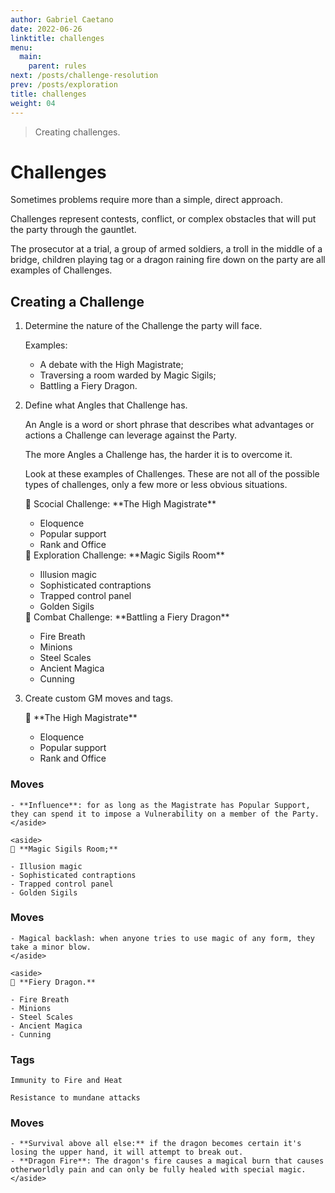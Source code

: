 ```yaml
---
author: Gabriel Caetano
date: 2022-06-26
linktitle: challenges
menu:
  main:
    parent: rules
next: /posts/challenge-resolution
prev: /posts/exploration
title: challenges
weight: 04
---
```


> Creating challenges.

# Challenges

Sometimes problems require more than a simple, direct approach.

Challenges represent contests, conflict, or complex obstacles that will put the party through the gauntlet.

The prosecutor at a trial, a group of armed soldiers, a troll in the middle of a bridge, children playing tag or a dragon raining fire down on the party are all examples of Challenges.

## Creating a Challenge

1. Determine the nature of the Challenge the party will face.

    Examples:

    - A debate with the High Magistrate;
    - Traversing a room warded by Magic Sigils;
    - Battling a Fiery Dragon.
2. Define what Angles that Challenge has.

    An Angle is a word or short phrase that describes what advantages or actions a Challenge can leverage against the Party.

    The more Angles a Challenge has, the harder it is to overcome it.

    Look at these examples of Challenges. These are not all of the possible types of challenges, only a few more or less obvious situations.

    <aside>
    🔖 Scocial Challenge: **The High Magistrate**

    - Eloquence
    - Popular support
    - Rank and Office
    </aside>

    <aside>
    🔖 Exploration Challenge: **Magic Sigils Room**

    - Illusion magic
    - Sophisticated contraptions
    - Trapped control panel
    - Golden Sigils
    </aside>

    <aside>
    🔖 Combat Challenge: **Battling a Fiery Dragon**

    - Fire Breath
    - Minions
    - Steel Scales
    - Ancient Magica
    - Cunning
    </aside>

3. Create custom GM moves and tags.

    <aside>
    🔖 **The High Magistrate**

    - Eloquence
    - Popular support
    - Rank and Office

### **Moves**

    - **Influence**: for as long as the Magistrate has Popular Support, they can spend it to impose a Vulnerability on a member of the Party.
    </aside>

    <aside>
    🔖 **Magic Sigils Room;**

    - Illusion magic
    - Sophisticated contraptions
    - Trapped control panel
    - Golden Sigils

### **Moves**

    - Magical backlash: when anyone tries to use magic of any form, they take a minor blow.
    </aside>

    <aside>
    🔖 **Fiery Dragon.**

    - Fire Breath
    - Minions
    - Steel Scales
    - Ancient Magica
    - Cunning

### **Tags**

    Immunity to Fire and Heat

    Resistance to mundane attacks

### **Moves**

    - **Survival above all else:** if the dragon becomes certain it's losing the upper hand, it will attempt to break out.
    - **Dragon Fire**: The dragon's fire causes a magical burn that causes otherworldly pain and can only be fully healed with special magic.
    </aside>